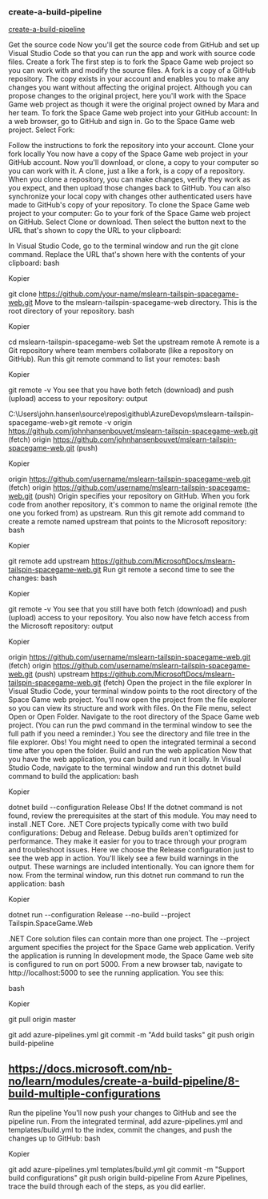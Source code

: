 ### create-a-build-pipeline
[create-a-build-pipeline](https://docs.microsoft.com/nb-no/learn/modules/create-a-build-pipeline/3-build-locally)

Get the source code
Now you'll get the source code from GitHub and set up Visual Studio Code so that you can run the app and work with source code files.
Create a fork
The first step is to fork the Space Game web project so you can work with and modify the source files.
A fork is a copy of a GitHub repository. The copy exists in your account and enables you to make any changes you want without affecting the original project.
Although you can propose changes to the original project, here you'll work with the Space Game web project as though it were the original project owned by Mara and her team.
To fork the Space Game web project into your GitHub account:
In a web browser, go to GitHub  and sign in.
Go to the Space Game  web project.
Select Fork:

Follow the instructions to fork the repository into your account.
Clone your fork locally
You now have a copy of the Space Game web project in your GitHub account. Now you'll download, or clone, a copy to your computer so you can work with it.
A clone, just a like a fork, is a copy of a repository. When you clone a repository, you can make changes, verify they work as you expect, and then upload those changes back to GitHub. You can also synchronize your local copy with changes other authenticated users have made to GitHub's copy of your repository.
To clone the Space Game web project to your computer:
Go to your fork of the Space Game web project on GitHub.
Select Clone or download. Then select the button next to the URL that's shown to copy the URL to your clipboard:

In Visual Studio Code, go to the terminal window and run the git clone command. Replace the URL that's shown here with the contents of your clipboard:
bash

Kopier

git clone https://github.com/your-name/mslearn-tailspin-spacegame-web.git
Move to the mslearn-tailspin-spacegame-web directory. This is the root directory of your repository.
bash

Kopier

cd mslearn-tailspin-spacegame-web
Set the upstream remote
A remote is a Git repository where team members collaborate (like a repository on GitHub).
Run this git remote command to list your remotes:
bash

Kopier

git remote -v
You see that you have both fetch (download) and push (upload) access to your repository:
output


C:\Users\john.hansen\source\repos\github\AzureDevops\mslearn-tailspin-spacegame-web>git remote -v
origin  https://github.com/johnhansenbouvet/mslearn-tailspin-spacegame-web.git (fetch)
origin  https://github.com/johnhansenbouvet/mslearn-tailspin-spacegame-web.git (push)

Kopier

origin  https://github.com/username/mslearn-tailspin-spacegame-web.git (fetch)
origin  https://github.com/username/mslearn-tailspin-spacegame-web.git (push)
Origin specifies your repository on GitHub. When you fork code from another repository, it's common to name the original remote (the one you forked from) as upstream.
Run this git remote add command to create a remote named upstream that points to the Microsoft repository:
bash

Kopier

git remote add upstream https://github.com/MicrosoftDocs/mslearn-tailspin-spacegame-web.git
Run git remote a second time to see the changes:
bash

Kopier

git remote -v
You see that you still have both fetch (download) and push (upload) access to your repository. You also now have fetch access from the Microsoft repository:
output

Kopier

origin  https://github.com/username/mslearn-tailspin-spacegame-web.git (fetch)
origin  https://github.com/username/mslearn-tailspin-spacegame-web.git (push)
upstream        https://github.com/MicrosoftDocs/mslearn-tailspin-spacegame-web.git (fetch)
Open the project in the file explorer
In Visual Studio Code, your terminal window points to the root directory of the Space Game web project. You'll now open the project from the file explorer so you can view its structure and work with files.
On the File menu, select Open or Open Folder.
Navigate to the root directory of the Space Game web project.
(You can run the pwd command in the terminal window to see the full path if you need a reminder.)
You see the directory and file tree in the file explorer.
 Obs!
You might need to open the integrated terminal a second time after you open the folder.
Build and run the web application
Now that you have the web application, you can build and run it locally.
In Visual Studio Code, navigate to the terminal window and run this dotnet build command to build the application:
bash

Kopier

dotnet build --configuration Release
 Obs!
If the dotnet command is not found, review the prerequisites at the start of this module. You may need to install .NET Core.
.NET Core projects typically come with two build configurations: Debug and Release. Debug builds aren't optimized for performance. They make it easier for you to trace through your program and troubleshoot issues. Here we choose the Release configuration just to see the web app in action.
You'll likely see a few build warnings in the output. These warnings are included intentionally. You can ignore them for now.
From the terminal window, run this dotnet run command to run the application:
bash

Kopier

dotnet run --configuration Release --no-build --project Tailspin.SpaceGame.Web

.NET Core solution files can contain more than one project. The --project argument specifies the project for the Space Game web application.
Verify the application is running
In development mode, the Space Game web site is configured to run on port 5000.
From a new browser tab, navigate to http://localhost:5000 to see the running application.
You see this:


bash

Kopier

git pull origin master

git add azure-pipelines.yml
git commit -m "Add build tasks"
git push origin build-pipeline


## https://docs.microsoft.com/nb-no/learn/modules/create-a-build-pipeline/8-build-multiple-configurations
Run the pipeline
You'll now push your changes to GitHub and see the pipeline run.
From the integrated terminal, add azure-pipelines.yml and templates/build.yml to the index, commit the changes, and push the changes up to GitHub:
bash

Kopier

git add azure-pipelines.yml templates/build.yml
git commit -m "Support build configurations"
git push origin build-pipeline
From Azure Pipelines, trace the build through each of the steps, as you did earlier.